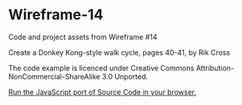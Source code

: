 # Wireframe-14
Code and project assets from Wireframe #14

Create a Donkey Kong-style walk cycle, pages 40-41, by Rik Cross

The code example is licenced under Creative Commons Attribution-NonCommercial-ShareAlike 3.0 Unported.

[Run the JavaScript port of Source Code in your browser.](https://thisarray.github.io/Wireframe-14/walkcycle.html)

